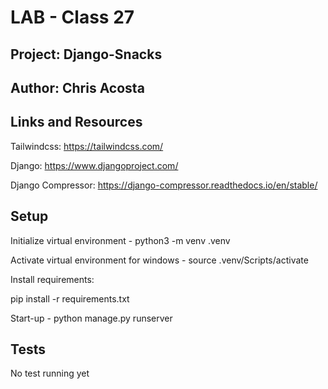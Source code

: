 # LAB - Class 27

## Project: Django-Snacks

## Author: Chris Acosta

## Links and Resources

Tailwindcss: https://tailwindcss.com/

Django: https://www.djangoproject.com/

Django Compressor: https://django-compressor.readthedocs.io/en/stable/

## Setup

Initialize virtual environment - python3 -m venv .venv

Activate virtual environment for windows - source .venv/Scripts/activate

Install requirements:

pip install -r requirements.txt

Start-up - python manage.py runserver

## Tests

No test running yet


